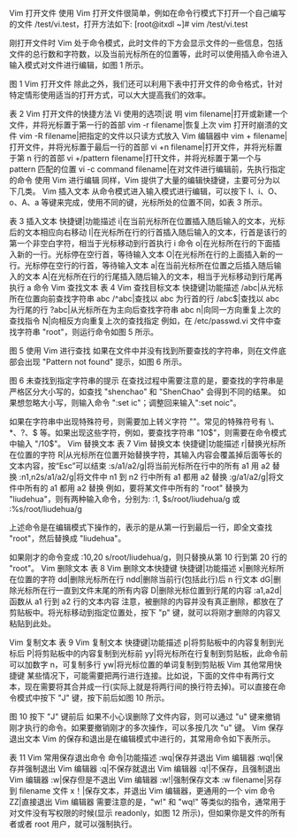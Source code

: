 Vim 打开文件
使用 Vim 打开文件很简单，例如在命令行模式下打开一个自己编写的文件 /test/vi.test，打开方法如下:
[root@itxdl ~]# vim /test/vi.test

刚打开文件时 Vim 处于命令模式，此时文件的下方会显示文件的一些信息，包括文件的总行数和字符数，以及当前光标所在的位置等，此时可以使用插入命令进入输入模式对文件进行编辑，如图 1 所示。

图 1 Vim 打开文件 除此之外，我们还可以利用下表中打开文件的命令格式，针对特定情形使用适当的打开方式，可以大大提高我们的效率。

表 2 Vim 打开文件的快捷方法
Vi 使用的选项|说 明
vim filename|打开或新建一个文件，并将光标置于第一行的首部
vim -r filename|恢复上次 vim 打开时崩溃的文件
vim -R filename|把指定的文件以只读方式放入 Vim 编辑器中
vim + filename|打开文件，并将光标置于最后一行的首部
vi +n filename|打开文件，并将光标置于第 n 行的首部
vi +/pattern filename|打幵文件，并将光标置于第一个与 pattern 匹配的位置
vi -c command filename|在对文件进行编辑前，先执行指定的命令
使用 Vim 进行编辑
同样，Vim 提供了大量的编辑快捷键，主要可分为以下几类。
Vim 插入文本
从命令模式进入输入模式进行编辑，可以按下 I、i、O、o、A、a 等键来完成，使用不同的键，光标所处的位置不同，如表 3 所示。

表 3 插入文本
快捷键|功能描述
i|在当前光标所在位置插入随后输入的文本，光标后的文本相应向右移动
I|在光标所在行的行首插入随后输入的文本，行首是该行的第一个非空白字符，相当于光标移动到行首执行 i 命令
o|在光标所在行的下面插入新的一行。光标停在空行首，等待输入文本
O|在光标所在行的上面插入新的一行。光标停在空行的行首，等待输入文本
a|在当前光标所在位置之后插入随后输入的文本
A|在光标所在行的行尾插入随后输入的文本，相当于光标移动到行尾再执行 a 命令
Vim 查找文本
表 4 Vim 查找目标文本
快捷键|功能描述
/abc|从光标所在位置向前查找字符串 abc
/^abc|查找以 abc 为行首的行
/abc\$|查找以 abc 为行尾的行
?abc|从光标所在为主向后查找字符串 abc
n|向同一方向重复上次的查找指令
N|向相反方向重复上次的查找指定
例如，在 /etc/passwd.vi 文件中查找字符串 "root"，则运行命令如图 5 所示。

图 5 使用 Vim 进行查找
如果在文件中并没有找到所要查找的字符串，则在文件底部会出现 "Pattern not found" 提示，如图 6 所示。

图 6 未查找到指定字符串的提示
在查找过程中需要注意的是，要查找的字符串是严格区分大小写的，如查找 "shenchao" 和 "ShenChao" 会得到不同的结果。
如果想忽略大小写，则输入命令 ":set ic"；调整回来输入":set noic"。

如果在字符串中出现特殊符号，则需要加上转义字符 "\"。常见的特殊符号有 \、\*、?、$ 等。如果出现这些字符，例如，要查找字符串 "10$"，则需要在命令模式中输入 "/10\$"。
Vim 替换文本
表 7 Vim 替换文本
快捷键|功能描述
r|替换光标所在位置的字符
R|从光标所在位置开始替换字符，其输入内容会覆盖掉后面等长的文本内容，按“Esc”可以结束
:s/a1/a2/g|将当前光标所在行中的所有 a1 用 a2 替换
:n1,n2s/a1/a2/g|将文件中 n1 到 n2 行中所有 a1 都用 a2 替换
:g/a1/a2/g|将文件中所有的 a1 都用 a2 替换
例如，要将某文件中所有的 "root" 替换为 "liudehua"，则有两种输入命令，分别为:
:1, \$s/root/liudehua/g
或
:%s/root/liudehua/g

上述命令是在编辑模式下操作的，表示的是从第一行到最后一行，即全文查找 "root"，然后替换成 "liudehua"。

如果刚才的命令变成 :10,20 s/root/liudehua/g，则只替换从第 10 行到第 20 行的 "root"。
Vim 删除文本
表 8 Vim 删除文本快捷键
快捷键|功能描述
x|删除光标所在位置的字符
dd|删除光标所在行
ndd|删除当前行(包括此行)后 n 行文本
dG|删除光标所在行一直到文件末尾的所有内容
D|删除光标位置到行尾的内容
:a1,a2d|函数从 a1 行到 a2 行的文本内容
注意，被删除的内容并没有真正删除，都放在了剪贴板中。将光标移动到指定位置处，按下 "p" 键，就可以将刚才删除的内容又粘贴到此处。

Vim 复制文本
表 9 Vim 复制文本
快捷键|功能描述
p|将剪贴板中的内容复制到光标后
P|将剪贴板中的内容复制到光标前
yy|将光标所在行复制到剪贴板，此命令前可以加数字 n，可复制多行
yw|将光标位置的单词复制到剪贴板
Vim 其他常用快捷键
某些情况下，可能需要把两行进行连接。比如说，下面的文件中有两行文本，现在需要将其合并成一行(实际上就是将两行间的换行符去掉)。可以直接在命令模式中按下 "J" 键，按下前后如图 10 所示。

图 10 按下 "J" 键前后
如果不小心误删除了文件内容，则可以通过 "u" 键来撤销刚才执行的命令。如果要撤销刚才的多次操作，可以多按几次 "u" 键。
Vim 保存退出文本
Vim 的保存和退出是在编辑模式中进行的，其常用命令如下表所示。

表 11 Vim 常用保存退出命令
命令|功能描述
:wq|保存并退出 Vim 编辑器
:wq!|保存并强制退出 Vim 编辑器
:q|不保存就退出 Vim 编辑器
:q!|不保存，且强制退出 Vim 编辑器
:w|保存但是不退出 Vim 编辑器
:w!|强制保存文本
:w filename|另存到 filename 文件
x！|保存文本，并退出 Vim 编辑器，更通用的一个 vim 命令
ZZ|直接退出 Vim 编辑器
需要注意的是，"w!" 和 "wq!" 等类似的指令，通常用于对文件没有写权限的时候(显示 readonly，如图 12 所示)，但如果你是文件的所有者或者 root 用户，就可以强制执行。
